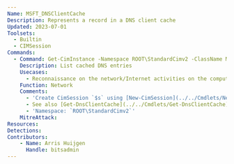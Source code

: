 ```yaml
---
Name: MSFT_DNSClientCache
Description: Represents a record in a DNS client cache
Updated: 2023-07-01
Toolsets:
  - Builtin
  - CIMSession
Commands:
  - Command: Get-CimInstance -Namespace ROOT\StandardCimv2 -ClassName MSFT_DNSClientCache -CimSession $s
    Description: List cached DNS entries
    Usecases:
      - Reconnaissance on the network/Internet activities on the computer
    Function: Network
    Comments:
      - 'Create CimSession `$s` using [New-CimSession](../../Cmdlets/New-CimSession/)'
      - See also [Get-DnsClientCache](../../Cmdlets/Get-DnsClientCache)
      - 'Namespace: `ROOT\StandardCimv2`'
    MitreAttack:
Resources:
Detections:
Contributors:
    - Name: Arris Huijgen
      Handle: bitsadmin
---
```

